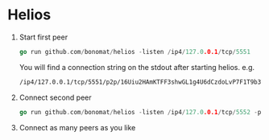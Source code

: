# Helios

1. Start first peer

    ```go
    go run github.com/bonomat/helios -listen /ip4/127.0.0.1/tcp/5551
    ```

    You will find a connection string on the stdout after starting helios. e.g.

    ```bash
    /ip4/127.0.0.1/tcp/5551/p2p/16Uiu2HAmKTFF3shwGL1g4U6dCzdoLvP7F1T9b3Y1w13Ybz1eQdYw
    ```

1. Connect second peer

    ```go
    go run github.com/bonomat/helios -listen /ip4/127.0.0.1/tcp/5552 -peer /ip4/127.0.0.1/tcp/5551/p2p/16Uiu2HAmKTFF3shwGL1g4U6dCzdoLvP7F1T9b3Y1w13Ybz1eQdYw
    ```

1. Connect as many peers as you like
